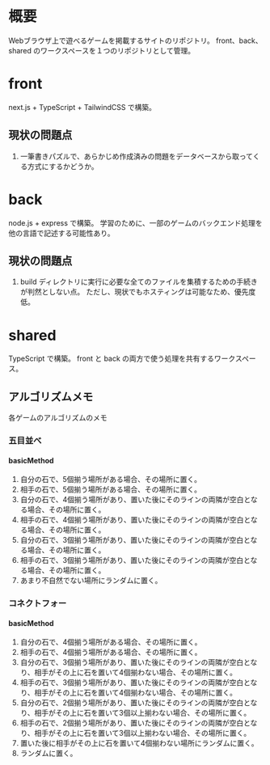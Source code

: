 # 概要
Webブラウザ上で遊べるゲームを掲載するサイトのリポジトリ。
front、back、shared のワークスペースを１つのリポジトリとして管理。

# front
next.js + TypeScript + TailwindCSS で構築。

## 現状の問題点

1. 一筆書きパズルで、あらかじめ作成済みの問題をデータベースから取ってくる方式にするかどうか。

# back
node.js + express で構築。
学習のために、一部のゲームのバックエンド処理を他の言語で記述する可能性あり。

## 現状の問題点

1. build ディレクトリに実行に必要な全てのファイルを集積するための手続きが判然としない点。
   ただし、現状でもホスティングは可能なため、優先度低。

# shared
TypeScript で構築。
front と back の両方で使う処理を共有するワークスペース。

## アルゴリズムメモ
各ゲームのアルゴリズムのメモ

### 五目並べ

#### basicMethod

1. 自分の石で、5個揃う場所がある場合、その場所に置く。
2. 相手の石で、5個揃う場所がある場合、その場所に置く。
3. 自分の石で、4個揃う場所があり、置いた後にそのラインの両隣が空白となる場合、その場所に置く。
4. 相手の石で、4個揃う場所があり、置いた後にそのラインの両隣が空白となる場合、その場所に置く。
5. 自分の石で、3個揃う場所があり、置いた後にそのラインの両隣が空白となる場合、その場所に置く。
6. 相手の石で、3個揃う場所があり、置いた後にそのラインの両隣が空白となる場合、その場所に置く。
7. あまり不自然でない場所にランダムに置く。

### コネクトフォー

#### basicMethod

1. 自分の石で、4個揃う場所がある場合、その場所に置く。
2. 相手の石で、4個揃う場所がある場合、その場所に置く。
3. 自分の石で、3個揃う場所があり、置いた後にそのラインの両隣が空白となり、相手がその上に石を置いて4個揃わない場合、その場所に置く。
4. 相手の石で、3個揃う場所があり、置いた後にそのラインの両隣が空白となり、相手がその上に石を置いて4個揃わない場合、その場所に置く。
5. 自分の石で、2個揃う場所があり、置いた後にそのラインの両隣が空白となり、相手がその上に石を置いて3個以上揃わない場合、その場所に置く。
6. 相手の石で、2個揃う場所があり、置いた後にそのラインの両隣が空白となり、相手がその上に石を置いて3個以上揃わない場合、その場所に置く。
7. 置いた後に相手がその上に石を置いて4個揃わない場所にランダムに置く。
8. ランダムに置く。
